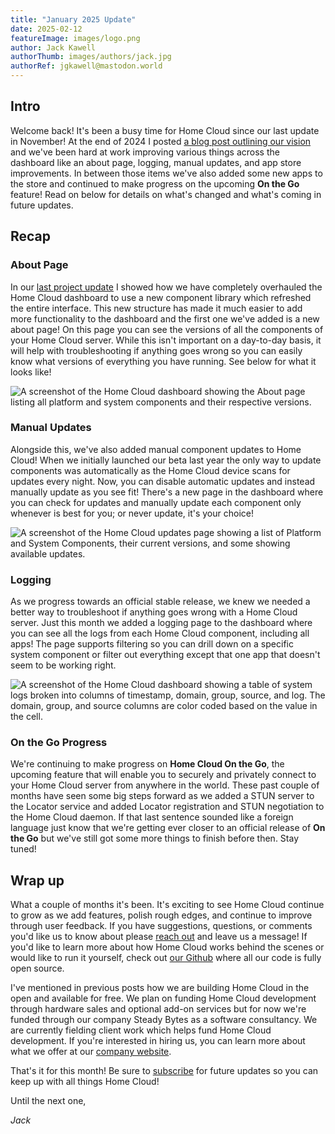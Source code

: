 ```yaml
---
title: "January 2025 Update"
date: 2025-02-12
featureImage: images/logo.png
author: Jack Kawell
authorThumb: images/authors/jack.jpg
authorRef: jgkawell@mastodon.world
---
```


## Intro

Welcome back! It's been a busy time for Home Cloud since our last update in November! At the end of 2024 I posted [a blog post outlining our vision](/blog/vision) and we've been hard at work improving various things across the dashboard like an about page, logging, manual updates, and app store improvements. In between those items we've also added some new apps to the store and continued to make progress on the upcoming **On the Go** feature! Read on below for details on what's changed and what's coming in future updates.

## Recap

### About Page

In our [last project update](/blog/november-2024-update) I showed how we have completely overhauled the Home Cloud dashboard to use a new component library which refreshed the entire interface. This new structure has made it much easier to add more functionality to the dashboard and the first one we've added is a new about page! On this page you can see the versions of all the components of your Home Cloud server. While this isn't important on a day-to-day basis, it will help with troubleshooting if anything goes wrong so you can easily know what versions of everything you have running. See below for what it looks like!

![A screenshot of the Home Cloud dashboard showing the About page listing all platform and system components and their respective versions.](/images/blog/about-page.png)

### Manual Updates

Alongside this, we've also added manual component updates to Home Cloud! When we initially launched our beta last year the only way to update components was automatically as the Home Cloud device scans for updates every night. Now, you can disable automatic updates and instead manually update as you see fit! There's a new page in the dashboard where you can check for updates and manually update each component only whenever is best for you; or never update, it's your choice!

![A screenshot of the Home Cloud updates page showing a list of Platform and System Components, their current versions, and some showing available updates.](/images/blog/updates-page.png)

### Logging

As we progress towards an official stable release, we knew we needed a better way to troubleshoot if anything goes wrong with a Home Cloud server. Just this month we added a logging page to the dashboard where you can see all the logs from each Home Cloud component, including all apps! The page supports filtering so you can drill down on a specific system component or filter out everything except that one app that doesn't seem to be working right.

![A screenshot of the Home Cloud dashboard showing a table of system logs broken into columns of timestamp, domain, group, source, and log. The domain, group, and source columns are color coded based on the value in the cell.](/images/blog/logging-page.png)

### On the Go Progress

We're continuing to make progress on **Home Cloud On the Go**, the upcoming feature that will enable you to securely and privately connect to your Home Cloud server from anywhere in the world. These past couple of months have seen some big steps forward as we added a STUN server to the Locator service and added Locator registration and STUN negotiation to the Home Cloud daemon. If that last sentence sounded like a foreign language just know that we're getting ever closer to an official release of **On the Go** but we've still got some more things to finish before then. Stay tuned!

## Wrap up

What a couple of months it's been. It's exciting to see Home Cloud continue to grow as we add features, polish rough edges, and continue to improve through user feedback. If you have suggestions, questions, or comments you'd like us to know about please [reach out](/contact) and leave us a message! If you'd like to learn more about how Home Cloud works behind the scenes or would like to run it yourself, check out [our Github](https://github.com/home-cloud-io) where all our code is fully open source.

I've mentioned in previous posts how we are building Home Cloud in the open and available for free. We plan on funding Home Cloud development through hardware sales and optional add-on services but for now we're funded through our company Steady Bytes as a software consultancy. We are currently fielding client work which helps fund Home Cloud development. If you're interested in hiring us, you can learn more about what we offer at our [company website](https://steady-bytes.com).

That's it for this month! Be sure to [subscribe](/subscribe) for future updates so you can keep up with all things Home Cloud!

Until the next one,

*Jack*
